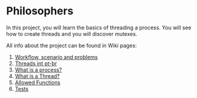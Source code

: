 # Philosophers
In this project, you will learn the basics of threading a process. You will see how to create threads and you will discover mutexes.
 
All info about the project can be found in Wiki pages:
1.  [Workflow, scenario and problems](https://github.com/sarahmss/Philosophers/wiki)
2.  [Threads int pt-br](https://github.com/sarahmss/Philosophers/wiki/Thread-pt-br)
3.  [What is a process?](https://github.com/sarahmss/Philosophers/wiki/What-is-a-process%3F)
4.  [What is a Thread?](https://github.com/sarahmss/Philosophers/wiki/What-is-a-Thread%3F)
5.  [Allowed Functions](https://github.com/sarahmss/Philosophers/wiki/Allowed-functions)
6.  [Tests](https://github.com/sarahmss/Philosophers/projects/1)
